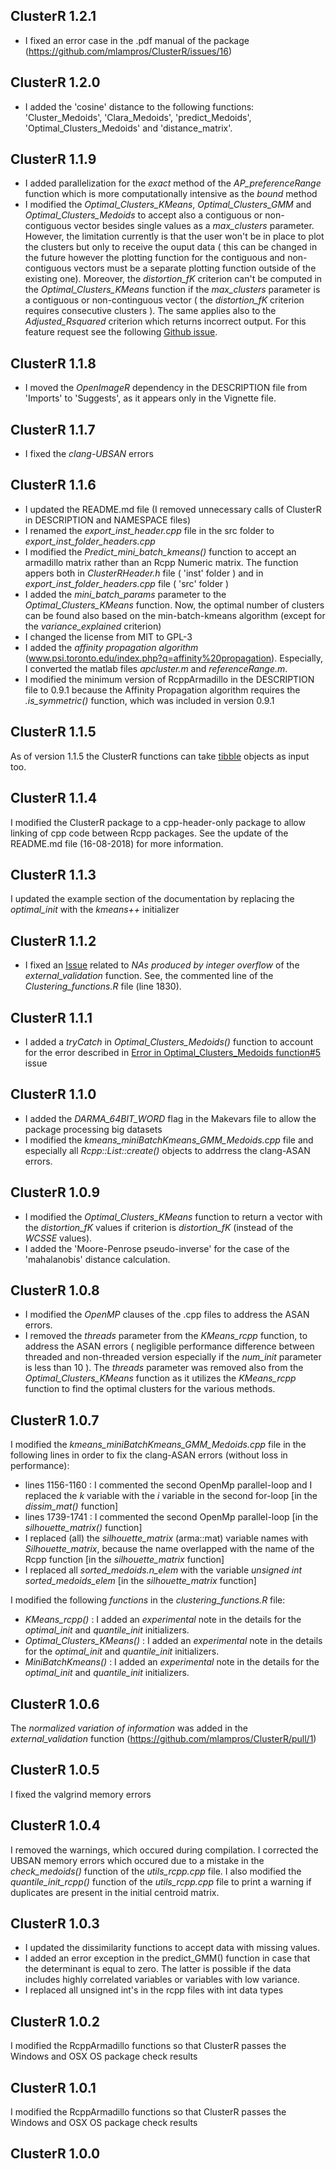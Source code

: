 
## ClusterR 1.2.1

* I fixed an error case in the .pdf manual of the package (https://github.com/mlampros/ClusterR/issues/16)


## ClusterR 1.2.0

* I added the 'cosine' distance to the following functions: 'Cluster_Medoids', 'Clara_Medoids', 'predict_Medoids', 'Optimal_Clusters_Medoids' and 'distance_matrix'.


## ClusterR 1.1.9

* I added parallelization for the *exact* method of the *AP_preferenceRange* function which is more computationally intensive as the *bound* method
* I modified the *Optimal_Clusters_KMeans*, *Optimal_Clusters_GMM* and *Optimal_Clusters_Medoids* to accept also a contiguous or non-contiguous vector besides single values as a *max_clusters* parameter. However, the limitation currently is that the user won't be in place to plot the clusters but only to receive the ouput data ( this can be changed in the future however the plotting function for the contiguous and non-contiguous vectors must be a separate plotting function outside of the existing one).  Moreover, the *distortion_fK* criterion can't be computed in the *Optimal_Clusters_KMeans* function if the *max_clusters* parameter is a contiguous or non-continguous vector ( the *distortion_fK* criterion requires consecutive clusters ). The same applies also to the *Adjusted_Rsquared* criterion which returns incorrect output. For this feature request see the following [Github issue](https://github.com/mlampros/ClusterR/issues/15).


## ClusterR 1.1.8

* I moved the *OpenImageR* dependency in the DESCRIPTION file from 'Imports' to 'Suggests', as it appears only in the Vignette file.


## ClusterR 1.1.7

* I fixed the *clang-UBSAN* errors


## ClusterR 1.1.6

* I updated the README.md file (I removed unnecessary calls of ClusterR in DESCRIPTION and NAMESPACE files)
* I renamed the *export_inst_header.cpp* file in the src folder to *export_inst_folder_headers.cpp*
* I modified the *Predict_mini_batch_kmeans()* function to accept an armadillo matrix rather than an Rcpp Numeric matrix. The function appers both in *ClusterRHeader.h* file ( 'inst' folder ) and in *export_inst_folder_headers.cpp* file ( 'src' folder )
* I added the *mini_batch_params* parameter to the *Optimal_Clusters_KMeans* function. Now, the optimal number of clusters can be found also based on the min-batch-kmeans algorithm (except for the *variance_explained* criterion)
* I changed the license from MIT to GPL-3
* I added the *affinity propagation algorithm* (<span></span>www.psi.toronto.edu/index.php?q=affinity%20propagation). Especially, I converted the matlab files *apcluster.m* and *referenceRange.m*.
* I modified the minimum version of RcppArmadillo in the DESCRIPTION file to 0.9.1 because the Affinity Propagation algorithm requires the *.is_symmetric()* function, which was included in version 0.9.1


## ClusterR 1.1.5

As of version 1.1.5 the ClusterR functions can take [tibble](https://tibble.tidyverse.org/) objects as input too.


## ClusterR 1.1.4

I modified the ClusterR package to a cpp-header-only package to allow linking of cpp code between Rcpp packages. See the update of the README.md file (16-08-2018) for more information.


## ClusterR 1.1.3

I updated the example section of the documentation by replacing the *optimal_init* with the *kmeans++* initializer


## ClusterR 1.1.2

* I fixed an [Issue](https://github.com/mlampros/ClusterR/issues/8) related to *NAs produced by integer overflow* of the *external_validation* function. See, the commented line of the *Clustering_functions.R* file (line 1830).


## ClusterR 1.1.1

* I added a *tryCatch* in *Optimal_Clusters_Medoids()* function to account for the error described in [Error in Optimal_Clusters_Medoids function#5](https://github.com/mlampros/ClusterR/issues/5) issue


## ClusterR 1.1.0

* I added the *DARMA_64BIT_WORD* flag in the Makevars file to allow the package processing big datasets
* I modified the *kmeans_miniBatchKmeans_GMM_Medoids.cpp* file and especially all *Rcpp::List::create()* objects to addrress the clang-ASAN errors.


## ClusterR 1.0.9

* I modified the *Optimal_Clusters_KMeans* function to return a vector with the *distortion_fK* values if criterion is *distortion_fK* (instead of the *WCSSE* values).
* I added the 'Moore-Penrose pseudo-inverse' for the case of the 'mahalanobis' distance calculation.


## ClusterR 1.0.8

* I modified the *OpenMP* clauses of the .cpp files to address the ASAN errors.
* I removed the *threads* parameter from the *KMeans_rcpp* function, to address the ASAN errors ( negligible performance difference between threaded and non-threaded version especially if the *num_init* parameter is less than 10 ). The *threads* parameter was removed also from the *Optimal_Clusters_KMeans* function as it utilizes the *KMeans_rcpp* function to find the optimal clusters for the various methods.


## ClusterR 1.0.7

I modified the *kmeans_miniBatchKmeans_GMM_Medoids.cpp* file in the following lines in order to fix the clang-ASAN errors (without loss in performance):

* lines 1156-1160 : I commented the second OpenMp parallel-loop and I replaced the *k* variable with the *i* variable in the second for-loop [in the *dissim_mat()* function]
* lines 1739-1741 : I commented the second OpenMp parallel-loop [in the *silhouette_matrix()* function]
* I replaced (all) the *silhouette_matrix* (arma::mat) variable names with *Silhouette_matrix*, because the name overlapped with the name of the Rcpp function [in the *silhouette_matrix* function]
* I replaced all *sorted_medoids.n_elem* with the variable *unsigned int sorted_medoids_elem* [in the *silhouette_matrix* function]

I modified the following *functions* in the *clustering_functions.R* file:

* *KMeans_rcpp()* : I added an *experimental* note in the details for the *optimal_init* and *quantile_init* initializers.
* *Optimal_Clusters_KMeans()* : I added an *experimental* note in the details for the *optimal_init* and *quantile_init* initializers.
* *MiniBatchKmeans()* : I added an *experimental* note in the details for the *optimal_init* and *quantile_init* initializers.


## ClusterR 1.0.6

The *normalized variation of information* was added in the *external_validation* function (https://github.com/mlampros/ClusterR/pull/1)


## ClusterR 1.0.5

I fixed the valgrind memory errors


## ClusterR 1.0.4

I removed the warnings, which occured during compilation.
I corrected the UBSAN memory errors which occured due to a mistake in the *check_medoids()* function of the *utils_rcpp.cpp* file.
I also modified the *quantile_init_rcpp()* function of the *utils_rcpp.cpp* file to print a warning if duplicates are present in the initial centroid matrix.


## ClusterR 1.0.3

* I updated the dissimilarity functions to accept data with missing values.
* I added an error exception in the predict_GMM() function in case that the determinant is equal to zero. The latter is possible if the data includes highly correlated variables or variables with low variance.
* I replaced all unsigned int's in the rcpp files with int data types


## ClusterR 1.0.2

I modified the RcppArmadillo functions so that ClusterR passes the Windows and OSX OS package check results


## ClusterR 1.0.1

I modified the RcppArmadillo functions so that ClusterR passes the Windows and OSX OS package check results


## ClusterR 1.0.0




